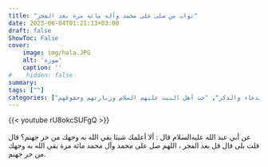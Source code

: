 ```yaml
---
title: "ثواب من صلى على محمد وآله مائة مرة بعد الفجر"
date: 2023-06-04T01:21:13+03:00
draft: false
ShowToc: False
cover:
    image: img/hala.JPG
    alt: 'صورة'
    caption: ''
#    hidden: false
summary: 
tags: [""]
categories: ["الدعاء والذكر", "حب أهل البيت عليهم السلام وزيارتهم وحقوقهم"]
---
```

{{< youtube rU8okcSUFgQ >}}  
 <br>
عن أبي عبد الله عليه‌السلام
قال : ألا أعلمك شيئا يقي الله به وجهك من حر جهنم؟ قال قلت بلى
قال قل بعد الفجر ، اللهم صل على محمد وآل محمد مائة مرة يقي الله
به وجهك من حر جهنم.

